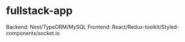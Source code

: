 # fullstack-app
Backend: Nest/TypeORM/MySQL
Frontend: React/Redux-toolkit/Styled-components/socket.io
